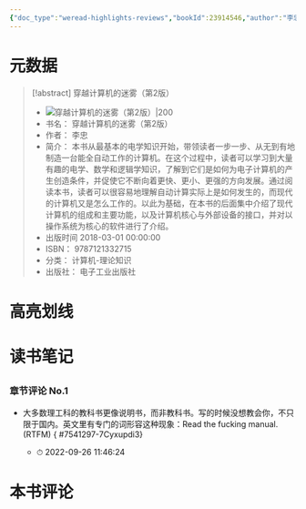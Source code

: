 ```yaml
---
{"doc_type":"weread-highlights-reviews","bookId":23914546,"author":"李忠","cover":"https://weread-1258476243.file.myqcloud.com/weread/cover/16/YueWen_23914546/t7_YueWen_23914546.jpg","reviewCount":1,"noteCount":0,"isbn":9787121332715,"category":"计算机-理论知识","lastReadDate":"2022-09-26","dg-publish":true,"permalink":"/00inbox/weread/穿越计算机的迷雾（第2版）-李忠/","dgPassFrontmatter":true,"noteIcon":""}
---
```


# 元数据
> [!abstract] 穿越计算机的迷雾（第2版）
> - ![ 穿越计算机的迷雾（第2版）|200](https://weread-1258476243.file.myqcloud.com/weread/cover/16/YueWen_23914546/t7_YueWen_23914546.jpg)
> - 书名： 穿越计算机的迷雾（第2版）
> - 作者： 李忠
> - 简介： 本书从最基本的电学知识开始，带领读者一步一步、从无到有地制造一台能全自动工作的计算机。在这个过程中，读者可以学习到大量有趣的电学、数学和逻辑学知识，了解到它们是如何为电子计算机的产生创造条件，并促使它不断向着更快、更小、更强的方向发展。通过阅读本书，读者可以很容易地理解自动计算实际上是如何发生的，而现代的计算机又是怎么工作的。以此为基础，在本书的后面集中介绍了现代计算机的组成和主要功能，以及计算机核心与外部设备的接口，并对以操作系统为核心的软件进行了介绍。
> - 出版时间 2018-03-01 00:00:00
> - ISBN： 9787121332715
> - 分类： 计算机-理论知识
> - 出版社： 电子工业出版社

# 高亮划线

# 读书笔记

## 

### 章节评论 No.1
- 大多数理工科的教科书更像说明书，而非教科书。写的时候没想教会你，不只限于国内。英文里有专门的词形容这种现象：Read the fucking manual.(RTFM)
{ #7541297-7Cyxupdi3}

    - ⏱ 2022-09-26 11:46:24    
# 本书评论
